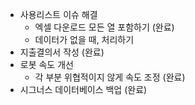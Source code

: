 - 사용리스트 이슈 해결
	- 엑셀 다운로드 모든 열 포함하기 (완료)
	- 데이터가 없을 때, 처리하기
- 지출결의서 작성 (완료)
- 로봇 속도 개선 
	- 각 부분 위협적이지 않게 속도 조정 (완료)
- 시그너스 데이터베이스 백업 (완료)

